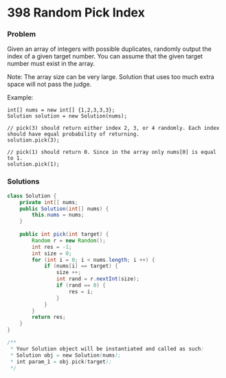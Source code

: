 # 398 Random Pick Index

### Problem
Given an array of integers with possible duplicates, randomly output the index of a given target number. You can assume that the given target number must exist in the array.

Note:
The array size can be very large. Solution that uses too much extra space will not pass the judge.

Example:
```
int[] nums = new int[] {1,2,3,3,3};
Solution solution = new Solution(nums);

// pick(3) should return either index 2, 3, or 4 randomly. Each index should have equal probability of returning.
solution.pick(3);

// pick(1) should return 0. Since in the array only nums[0] is equal to 1.
solution.pick(1);
```


### Solutions

```java
class Solution {
    private int[] nums;
    public Solution(int[] nums) {
        this.nums = nums;
    }
    
    public int pick(int target) {
        Random r = new Random();
        int res = -1;
        int size = 0;
        for (int i = 0; i < nums.length; i ++) {
            if (nums[i] == target) {
                size ++;
                int rand = r.nextInt(size);
                if (rand == 0) {
                    res = i;
                }
            }
        }
        return res;
    }
}

/**
 * Your Solution object will be instantiated and called as such:
 * Solution obj = new Solution(nums);
 * int param_1 = obj.pick(target);
 */
```